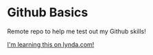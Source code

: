 Github Basics
=============

Remote repo to help me test out my Github skills!

[I'm learning this on lynda.com!](http://www.lynda.com)
